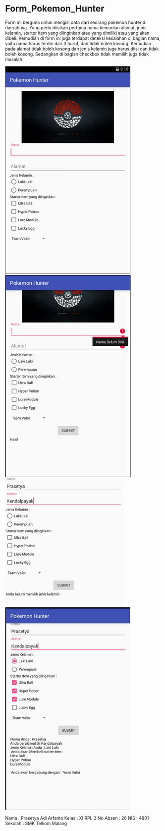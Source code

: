 # Form_Pokemon_Hunter
Form ini berguna untuk mengisi data dari seorang pokemon hunter di daerahnya. Yang perlu diisikan pertama nama kemudian alamat, jenis kelamin,
starter item yang diinginkan atau yang dimiliki atau yang akan dibeli. Kemudian di form ini juga terdapat deteksi kesalahan di bagian nama,
yaitu nama harus terdiri dari 3 huruf, dan tidak boleh kosong. Kemudian pada alamat tidak boleh kosong dan jenis kelamin juga harus diisi 
dan tidak boleh kosong. Sedangkan di bagian checkbox tidak memilih juga tidak masalah.


![Alt Text](https://github.com/Isolasim4n/Form_Pokemon_Hunter/blob/master/SS1.JPG)
![Alt Text](https://github.com/Isolasim4n/Form_Pokemon_Hunter/blob/master/SS2.JPG)
![Alt Text](https://github.com/Isolasim4n/Form_Pokemon_Hunter/blob/master/SS3.JPG)
![Alt Text](https://github.com/Isolasim4n/Form_Pokemon_Hunter/blob/master/SS4.JPG)

Nama : Prasetya Adi Arfanto 
Kelas : XI RPL 3 
No Absen : 26 
NIS : 4801 
Sekolah : SMK Telkom Malang
